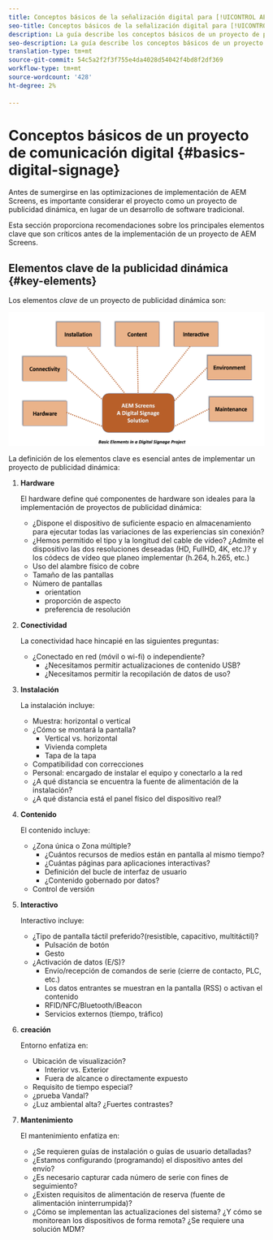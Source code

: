 ```yaml
---
title: Conceptos básicos de la señalización digital para [!UICONTROL AEM Screens]
seo-title: Conceptos básicos de la señalización digital para [!UICONTROL AEM Screens]
description: La guía describe los conceptos básicos de un proyecto de publicidad dinámica
seo-description: La guía describe los conceptos básicos de un proyecto de publicidad dinámica
translation-type: tm+mt
source-git-commit: 54c5a2f2f3f755e4da4028d54042f4bd8f2df369
workflow-type: tm+mt
source-wordcount: '428'
ht-degree: 2%

---
```



# Conceptos básicos de un proyecto de comunicación digital {#basics-digital-signage}

Antes de sumergirse en las optimizaciones de implementación de AEM Screens, es importante considerar el proyecto como un proyecto de publicidad dinámica, en lugar de un desarrollo de software tradicional.

Esta sección proporciona recomendaciones sobre los principales elementos clave que son críticos antes de la implementación de un proyecto de AEM Screens.

## Elementos clave de la publicidad dinámica {#key-elements}

Los elementos *clave* de un proyecto de publicidad dinámica son:

![](/help/assets/Elements-Revised.png)

La definición de los elementos clave es esencial antes de implementar un proyecto de publicidad dinámica:

1. **Hardware**

   El hardware define qué componentes de hardware son ideales para la implementación de proyectos de publicidad dinámica:
   * ¿Dispone el dispositivo de suficiente espacio en almacenamiento para ejecutar todas las variaciones de las experiencias sin conexión?
   * ¿Hemos permitido el tipo y la longitud del cable de vídeo? ¿Admite el dispositivo las dos resoluciones deseadas (HD, FullHD, 4K, etc.)? y los códecs de vídeo que planeo implementar (h.264, h.265, etc.)
   * Uso del alambre físico de cobre
   * Tamaño de las pantallas
   * Número de pantallas
      * orientation
      * proporción de aspecto
      * preferencia de resolución

1. **Conectividad**

   La conectividad hace hincapié en las siguientes preguntas:
   * ¿Conectado en red (móvil o wi-fi) o independiente?
      * ¿Necesitamos permitir actualizaciones de contenido USB?
      * ¿Necesitamos permitir la recopilación de datos de uso?

1. **Instalación**

   La instalación incluye:
   * Muestra: horizontal o vertical
   * ¿Cómo se montará la pantalla?
      * Vertical vs. horizontal
      * Vivienda completa
      * Tapa de la tapa
   * Compatibilidad con correcciones
   * Personal: encargado de instalar el equipo y conectarlo a la red
   * ¿A qué distancia se encuentra la fuente de alimentación de la instalación?
   * ¿A qué distancia está el panel físico del dispositivo real?

1. **Contenido**

   El contenido incluye:
   * ¿Zona única o Zona múltiple?
      * ¿Cuántos recursos de medios están en pantalla al mismo tiempo?
      * ¿Cuántas páginas para aplicaciones interactivas?
      * Definición del bucle de interfaz de usuario
      * ¿Contenido gobernado por datos?
   * Control de versión

1. **Interactivo**

   Interactivo incluye:
   * ¿Tipo de pantalla táctil preferido?(resistible, capacitivo, multitáctil)?
      * Pulsación de botón
      * Gesto
   * ¿Activación de datos (E/S)?
      * Envío/recepción de comandos de serie (cierre de contacto, PLC, etc.)
      * Los datos entrantes se muestran en la pantalla (RSS) o activan el contenido
      * RFID/NFC/Bluetooth/iBeacon
      * Servicios externos (tiempo, tráfico)

1. **creación**

   Entorno enfatiza en:
   * Ubicación de visualización?
      * Interior vs. Exterior
      * Fuera de alcance o directamente expuesto
   * Requisito de tiempo especial?
   * ¿prueba Vandal?
   * ¿Luz ambiental alta? ¿Fuertes contrastes?

1. **Mantenimiento**

   El mantenimiento enfatiza en:

   * ¿Se requieren guías de instalación o guías de usuario detalladas?
   * ¿Estamos configurando (programando) el dispositivo antes del envío?
   * ¿Es necesario capturar cada número de serie con fines de seguimiento?
   * ¿Existen requisitos de alimentación de reserva (fuente de alimentación ininterrumpida)?
   * ¿Cómo se implementan las actualizaciones del sistema? ¿Y cómo se monitorean los dispositivos de forma remota? ¿Se requiere una solución MDM?
